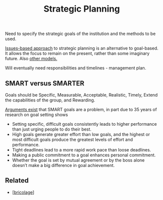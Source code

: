 ﻿---
title: Strategic Planning
---
Need to specify the strategic goals of the institution and the methods to be used.

[Issues-based approach](http://managementhelp.org/blogs/strategic-planning/2010/05/17/should-i-use-goals-based-or-issues-based-planning/) to strategic planning is an alternative to goal-based.  It allows the focus to remain on the present, rather than some imaginary future. Also [other models.](http://managementhelp.org/strategicplanning/models.htm)

Will eventually need responsibilities and timelines - management plan.

## SMART versus SMARTER

Goals should be Specific, Measurable, Acceptable, Realistic, Timely, Extend the capabilities of the group, and Rewarding.

[Arguments exist](https://hbr.org/2017/01/3-popular-goal-setting-techniques-managers-should-avoid) that SMART goals are a problem, in part due to 35 years of research on goal setting shows

- Setting specific, difficult goals consistently leads to higher performance than just urging people to do their best.
- High goals generate greater effort than low goals, and the highest or most difficult goals produce the greatest levels of effort and performance.
- Tight deadlines lead to a more rapid work pace than loose deadlines.
- Making a public commitment to a goal enhances personal commitment.
- Whether the goal is set by mutual agreement or by the boss alone doesn’t make a big difference in goal achievement.

## Related 

- [[bricolage]]




[//begin]: # "Autogenerated link references for markdown compatibility"
[bricolage]: bricolage "Bricolage"
[//end]: # "Autogenerated link references"